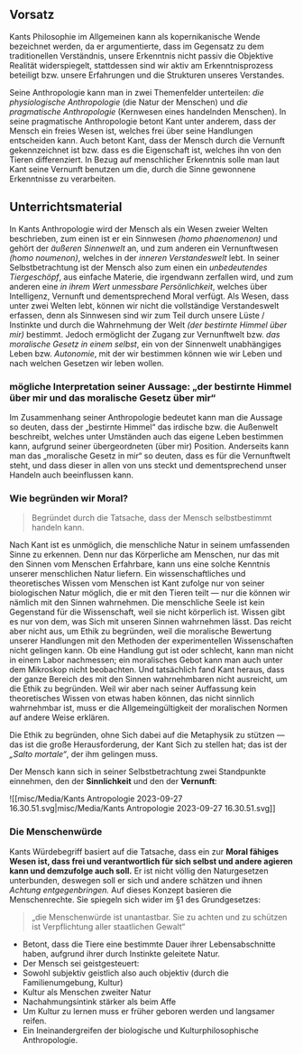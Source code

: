 ## Vorsatz

Kants Philosophie im Allgemeinen kann als kopernikanische Wende bezeichnet werden, da er argumentierte, dass im Gegensatz zu dem traditionellen Verständnis, unsere Erkenntnis nicht passiv die Objektive Realität widerspiegelt, stattdessen sind wir aktiv am Erkenntnisprozess beteiligt bzw. unsere Erfahrungen und die Strukturen unseres Verstandes.

Seine Anthropologie kann man in zwei Themenfelder unterteilen: *die physiologische Anthropologie* (die Natur der Menschen) und *die pragmatische Anthropologie* (Kernwesen eines handelnden Menschen).
In seine pragmatische Anthropologie betont Kant unter anderem, dass der Mensch ein freies Wesen ist, welches frei über seine Handlungen entscheiden kann. Auch betont Kant, dass der Mensch durch die Vernunft gekennzeichnet ist bzw. dass es die Eigenschaft ist, welches ihn von den Tieren differenziert. In Bezug auf menschlicher Erkenntnis solle man laut Kant seine Vernunft benutzen um die, durch die Sinne gewonnene Erkenntnisse zu verarbeiten.

## Unterrichtsmaterial

In Kants Anthropologie wird der Mensch als ein Wesen zweier Welten beschrieben, zum einen ist er ein Sinnwesen *(homo phaenomenon)* und gehört der *äußeren Sinnenwelt* an, und zum anderen ein Vernunftwesen *(homo noumenon)*, welches in der *inneren Verstandeswelt* lebt. In seiner Selbstbetrachtung ist der Mensch also zum einen ein *unbedeutendes Tiergeschöpf*, aus einfache Materie, die irgendwann zerfallen wird, und zum anderen eine *in ihrem Wert unmessbare Persönlichkeit*, welches über Intelligenz, Vernunft und dementsprechend Moral verfügt. 
Als Wesen, dass unter zwei Welten lebt, können wir nicht die vollständige Verstandeswelt erfassen, denn als Sinnwesen sind wir zum Teil durch unsere Lüste / Instinkte  und durch die Wahrnehmung der Welt *(der bestirnte Himmel über mir)* bestimmt. Jedoch ermöglicht der Zugang zur Vernunftwelt bzw. *das moralische Gesetz in einem selbst*, ein von der Sinnenwelt unabhängiges Leben bzw. *Autonomie*, mit der wir bestimmen können wie wir Leben und nach welchen Gesetzen wir leben wollen. 

### mögliche Interpretation seiner Aussage: „der bestirnte Himmel über mir und das moralische Gesetz über mir“

Im Zusammenhang seiner Anthropologie bedeutet kann man die Aussage so deuten, dass der „bestirnte Himmel“ das irdische bzw. die Außenwelt beschreibt, welches unter Umständen auch das eigene Leben bestimmen kann, aufgrund seiner übergeordneten (über mir) Position. Anderseits kann man das „moralische Gesetz in mir“ so deuten, dass es für die Vernunftwelt steht, und dass dieser in allen von uns steckt und dementsprechend unser Handeln auch beeinflussen kann. 


### Wie begründen wir Moral?

> Begründet durch die Tatsache, dass der Mensch selbstbestimmt handeln kann.

Nach Kant ist es unmöglich, die menschliche Natur in seinem umfassenden Sinne zu erkennen. Denn nur das Körperliche am Menschen, nur das mit den Sinnen vom Menschen Erfahrbare, kann uns eine solche Kenntnis unserer menschlichen Natur liefern. 
Ein wissenschaftliches und theoretisches Wissen vom Menschen ist Kant zufolge nur von seiner biologischen Natur möglich, die er mit den Tieren teilt — nur die können wir nämlich mit den Sinnen wahrnehmen. 
Die menschliche Seele ist kein Gegenstand für die Wissenschaft, weil sie nicht körperlich ist. Wissen gibt es nur von dem, was Sich mit unseren Sinnen wahrnehmen lässt. Das reicht aber nicht aus, um Ethik zu begründen, weil die moralische Bewertung unserer Handlungen mit den Methoden der experimentellen Wissenschaften nicht gelingen kann. 
Ob eine Handlung gut ist oder schlecht, kann man nicht in einem Labor nachmessen; ein moralisches Gebot kann man auch unter dem Mikroskop nicht beobachten. 
Und tatsächlich fand Kant heraus, dass der ganze Bereich des mit den Sinnen wahrnehmbaren nicht ausreicht, um die Ethik zu begründen. Weil wir aber nach seiner Auffassung kein theoretisches Wissen von etwas haben können, das nicht sinnlich wahrnehmbar ist, muss er die Allgemeingültigkeit der moralischen Normen auf andere Weise erklären.

Die Ethik zu begründen, ohne Sich dabei auf die Metaphysik zu stützen — das ist die große Herausforderung, der Kant Sich zu stellen hat; das ist der *„Salto mortale“*, der ihm gelingen muss.

Der Mensch kann sich in seiner Selbstbetrachtung zwei Standpunkte einnehmen, den der **Sinnlichkeit** und den der **Vernunft**:

![[misc/Media/Kants Antropologie 2023-09-27 16.30.51.svg|misc/Media/Kants Antropologie 2023-09-27 16.30.51.svg]]

### Die Menschenwürde

Kants Würdebegriff basiert auf die Tatsache, dass ein zur **Moral fähiges Wesen ist, dass frei und verantwortlich für sich selbst und andere agieren kann und demzufolge auch soll.** Er ist nicht völlig den Naturgesetzen unterbunden, deswegen soll er sich und andere schätzen und ihnen *Achtung entgegenbringen.*
Auf dieses Konzept basieren die Menschenrechte. Sie spiegeln sich wider im §1 des Grundgesetzes: 
> „die Menschenwürde ist unantastbar. Sie zu achten und zu schützen ist Verpflichtung aller staatlichen Gewalt“


- Betont, dass die Tiere eine bestimmte Dauer ihrer Lebensabschnitte haben, aufgrund ihrer durch Instinkte geleitete Natur.
- Der Mensch sei geistgesteuert:
- Sowohl subjektiv geistlich also auch objektiv (durch die Familienumgebung, Kultur)
- Kultur als Menschen zweiter Natur
- Nachahmungsintink stärker als beim Affe
- Um Kultur zu lernen muss er früher geboren werden und langsamer reifen.
- Ein Ineinandergreifen der biologische und Kulturphilosophische Anthropologie.
